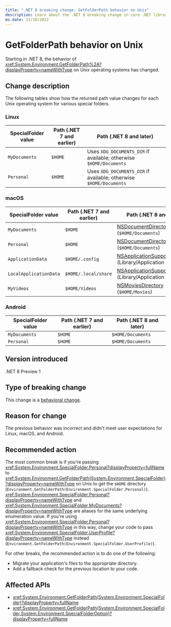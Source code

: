```yaml
---
title: ".NET 8 breaking change: GetFolderPath behavior on Unix"
description: Learn about the .NET 8 breaking change in core .NET libraries where the behavior of Environment.GetFolderPath has changed on Unix.
ms.date: 11/18/2022
---
```

# GetFolderPath behavior on Unix

Starting in .NET 8, the behavior of <xref:System.Environment.GetFolderPath%2A?displayProperty=nameWithType> on Unix operating systems has changed.

## Change description

The following tables show how the returned path value changes for each Unix operating system for various special folders.

### Linux

| SpecialFolder value | Path (.NET 7 and earlier) | Path (.NET 8 and later)                                            |
|---------------------|---------------------------|--------------------------------------------------------------------|
| `MyDocuments`       | `$HOME`                   | Uses `XDG_DOCUMENTS_DIR` if available; otherwise `$HOME/Documents` |
| `Personal`          | `$HOME`                   | Uses `XDG_DOCUMENTS_DIR` if available; otherwise `$HOME/Documents` |

### macOS

| SpecialFolder value | Path (.NET 7 and earlier) | Path (.NET 8 and later) |
|-|-|-|
| `MyDocuments` | `$HOME` | [NSDocumentDirectory](https://developer.apple.com/documentation/foundation/nssearchpathdirectory/nsdocumentdirectory) (`$HOME/Documents`) |
| `Personal` | `$HOME` | [NSDocumentDirectory](https://developer.apple.com/documentation/foundation/nssearchpathdirectory/nsdocumentdirectory) (`$HOME/Documents`) |
| `ApplicationData` | `$HOME/.config` | [NSApplicationSupportDirectory](https://developer.apple.com/documentation/foundation/nssearchpathdirectory/nsapplicationsupportdirectory) (Library/Application Support) |
| `LocalApplicationData` | `$HOME/.local/share` | [NSApplicationSupportDirectory](https://developer.apple.com/documentation/foundation/nssearchpathdirectory/nsapplicationsupportdirectory) (Library/Application Support) |
| `MyVideos` | `$HOME/Videos` | [NSMoviesDirectory](https://developer.apple.com/documentation/foundation/nssearchpathdirectory/nsmoviesdirectory) (`$HOME/Movies`) |

### Android

| SpecialFolder value | Path (.NET 7 and earlier) | Path (.NET 8 and later) |
|---------------------|---------------------------|-------------------------|
| `MyDocuments`       | `$HOME`                   | `$HOME/Documents`       |
| `Personal`          | `$HOME`                   | `$HOME/Documents`       |

## Version introduced

.NET 8 Preview 1

## Type of breaking change

This change is a [behavioral change](../../categories.md#behavioral-change).

## Reason for change

The previous behavior was incorrect and didn't meet user expectations for Linux, macOS, and Android.

## Recommended action

The most common break is if you're passing <xref:System.Environment.SpecialFolder.Personal?displayProperty=fullName> to <xref:System.Environment.GetFolderPath(System.Environment.SpecialFolder)?displayProperty=nameWithType> on Unix to get the `$HOME` directory (`Environment.GetFolderPath(Environment.SpecialFolder.Personal)`). <xref:System.Environment.SpecialFolder.Personal?displayProperty=nameWithType> and <xref:System.Environment.SpecialFolder.MyDocuments?displayProperty=nameWithType> are aliases for the same underlying enumeration value. If you're using <xref:System.Environment.SpecialFolder.Personal?displayProperty=nameWithType> in this way, change your code to pass <xref:System.Environment.SpecialFolder.UserProfile?displayProperty=nameWithType> instead (`Environment.GetFolderPath(Environment.SpecialFolder.UserProfile)`).

For other breaks, the recommended action is to do one of the following:

- Migrate your application's files to the appropriate directory.
- Add a fallback check for the previous location to your code.

## Affected APIs

- <xref:System.Environment.GetFolderPath(System.Environment.SpecialFolder)?displayProperty=fullName>
- <xref:System.Environment.GetFolderPath(System.Environment.SpecialFolder,System.Environment.SpecialFolderOption)?displayProperty=fullName>
